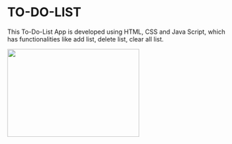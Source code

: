 # TO-DO-LIST

This To-Do-List App is developed using HTML, CSS and Java Script, which has functionalities like add list, delete list, clear all list.

<img src="https://user-images.githubusercontent.com/85827044/124990844-87832a80-e05e-11eb-9e99-5ef800a7768e.png" width="300px" height="200px">
